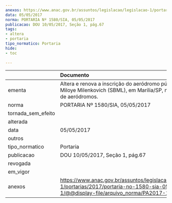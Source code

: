 ```yaml
---
anexos: https://www.anac.gov.br/assuntos/legislacao/legislacao-1/portarias/2017/portaria-no-1580-sia-05-05-2017-1/@@display-file/arquivo_norma/PA2017-1580.pdf
data: 05/05/2017
norma: PORTARIA Nº 1580/SIA, 05/05/2017
publicacao: DOU 10/05/2017, Seção 1, pág.67
tags:
- altera
- portaria
tipo_normatico: Portaria
hide: 
- toc 
 
---
```


|                    | Documento                                                                                                                                              |
|:-------------------|:-------------------------------------------------------------------------------------------------------------------------------------------------------|
| ementa             | Altera e renova a inscrição do aeródromo público Frank Miloye Milenkovich (SBML), em Marília/SP, no cadastro de aeródromos.                            |
| norma              | PORTARIA Nº 1580/SIA, 05/05/2017                                                                                                                       |
| tornada_sem_efeito |                                                                                                                                                        |
| alterada           |                                                                                                                                                        |
| data               | 05/05/2017                                                                                                                                             |
| outros             |                                                                                                                                                        |
| tipo_normatico     | Portaria                                                                                                                                               |
| publicacao         | DOU 10/05/2017, Seção 1, pág.67                                                                                                                        |
| revogada           |                                                                                                                                                        |
| em_vigor           |                                                                                                                                                        |
| anexos             | https://www.anac.gov.br/assuntos/legislacao/legislacao-1/portarias/2017/portaria-no-1580-sia-05-05-2017-1/@@display-file/arquivo_norma/PA2017-1580.pdf |